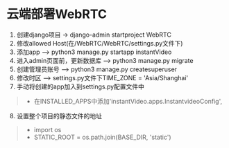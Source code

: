 # 云端部署WebRTC
1. 创建django项目 -> django-admin startproject WebRTC
2. 修改allowed Host(在/WebRTC/WebRTC/settings.py文件下)
3. 添加app --> python3 manage.py startapp instantVideo
4. 进入admin页面前，更新数据库 --> python3 manage.py migrate
5. 创建管理员账号 --> python3 manage.py createsuperuser
6. 修改时区 --> settings.py文件下TIME_ZONE = 'Asia/Shanghai'
7. 手动将创建的app加入到settings.py配置文件中
> - 在INSTALLED_APPS中添加'instantVideo.apps.InstantvideoConfig',
8. 设置整个项目的静态文件的地址
> - import os
> - STATIC_ROOT = os.path.join(BASE_DIR, 'static')

